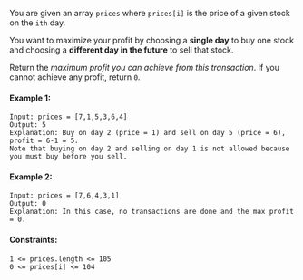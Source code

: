 You are given an array ```prices``` where ```prices[i]``` is the price of a given stock on the ```ith``` day.

You want to maximize your profit by choosing a <b>single day</b> to buy one stock and choosing a <b>different day in the future</b> to sell that stock.

Return the <i>maximum profit you can achieve from this transaction</i>. If you cannot achieve any profit, return ```0```.



#### Example 1:
```
Input: prices = [7,1,5,3,6,4]
Output: 5
Explanation: Buy on day 2 (price = 1) and sell on day 5 (price = 6), profit = 6-1 = 5.
Note that buying on day 2 and selling on day 1 is not allowed because you must buy before you sell.
```

#### Example 2:
```
Input: prices = [7,6,4,3,1]
Output: 0
Explanation: In this case, no transactions are done and the max profit = 0.
```

#### Constraints:
```
1 <= prices.length <= 105
0 <= prices[i] <= 104
```